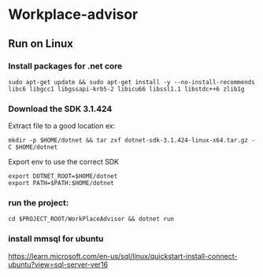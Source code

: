 # Workplace-advisor

## Run on Linux

### Install packages for .net core


``` sudo apt-get update && sudo apt-get install -y --no-install-recommends libc6 libgcc1 libgssapi-krb5-2 libicu66 libssl1.1 libstdc++6 zlib1g ```

### Download the SDK 3.1.424

Extract file to a good location ex:

``` mkdir -p $HOME/dotnet && tar zxf dotnet-sdk-3.1.424-linux-x64.tar.gz -C $HOME/dotnet ```

Export env to use the correct SDK

```
export DOTNET_ROOT=$HOME/dotnet
export PATH=$PATH:$HOME/dotnet
```

### run the project:

```
cd $PROJECT_ROOT/WorkPlaceAdvisor && dotnet run
```

###  install mmsql for ubuntu
https://learn.microsoft.com/en-us/sql/linux/quickstart-install-connect-ubuntu?view=sql-server-ver16
